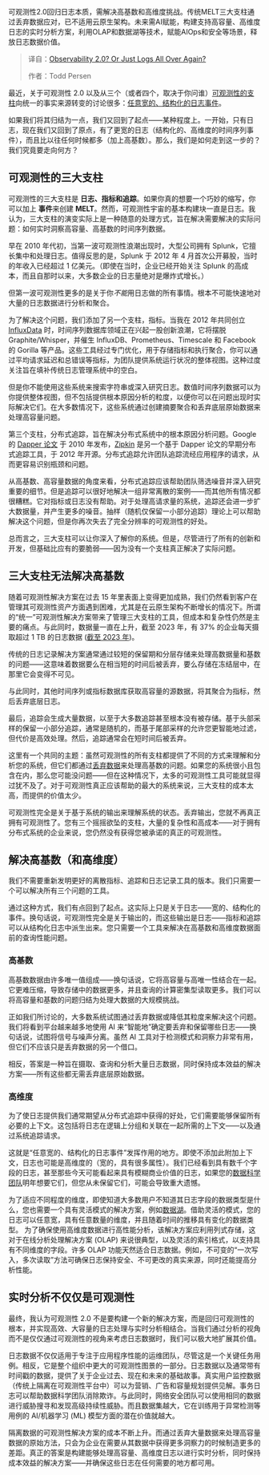 <!--
title: 可观测性2.0？还是又回到日志的老路？
cover: https://cdn.thenewstack.io/media/2025/05/89c03043-observability-2-logs.jpg
summary: 可观测性2.0回归日志本质，需解决高基数和高维度挑战。传统MELT三大支柱通过丢弃数据应对，已不适用云原生架构。未来需AI赋能，构建支持高容量、高维度日志的实时分析方案，利用OLAP和数据湖等技术，赋能AIOps和安全等场景，释放日志数据价值。
-->

可观测性2.0回归日志本质，需解决高基数和高维度挑战。传统MELT三大支柱通过丢弃数据应对，已不适用云原生架构。未来需AI赋能，构建支持高容量、高维度日志的实时分析方案，利用OLAP和数据湖等技术，赋能AIOps和安全等场景，释放日志数据价值。

> 译自：[Observability 2.0? Or Just Logs All Over Again?](https://thenewstack.io/observability-2-0-or-just-logs-all-over-again/)
> 
> 作者：Todd Persen

最近，关于可观测性 2.0 以及从三个（或者四个，取决于你问谁）[可观测性的支柱](https://thenewstack.io/observability/#three-pillars)向统一的事实来源转变的讨论很多：[任意宽的、结构化的日志事件](https://www.honeycomb.io/blog/time-to-version-observability-signs-point-to-yes)。

如果我们将其归结为一点，我们又回到了起点——某种程度上。一开始，只有日志，现在我们又回到了原点，有了更宽的日志（结构化的、高维度的时间序列事件），而且比以往任何时候都多（加上高基数）。那么，我们是如何走到这一步的？我们究竟要走向何方？

## 可观测性的三大支柱

可观测性的三大支柱是 **日志、指标和追踪**。如果你真的想要一个巧妙的缩写，你可以加上 **事件**来创建 **MELT**。然而，可观测性宇宙的基本构建块一直是日志。我认为，三大支柱的演变实际上是一种随意的处理方式，旨在解决需要解决的实际问题：如何实时洞察高容量、高基数的时间序列数据。

早在 2010 年代初，当第一波可观测性浪潮出现时，大型公司拥有 Splunk，它擅长集中和处理日志。值得反思的是，Splunk 于 2012 年 4 月首次公开募股，当时的年收入已经超过 1 亿美元。（即使在当时，企业已经开始关注 Splunk 的高成本，而且自那时以来，大多数企业的日志量绝对是爆炸式增长。）

但第一波可观测性更多的是关于你*不能*用日志做的所有事情。根本不可能快速地对大量的日志数据进行分析和聚合。

为了解决这个问题，我们添加了另一个支柱，指标。当我在 2012 年共同创立 [InfluxData](https://www.influxdata.com/?utm_content=inline+mention) 时，时间序列数据库领域正在兴起一股创新浪潮，它将摆脱 Graphite/Whisper，并催生 InfluxDB、Prometheus、Timescale 和 Facebook 的 Gorilla 等产品。这些工具经过专门优化，用于存储指标和执行聚合，你可以通过平均请求延迟和总错误等指标，为团队提供系统运行状况的整体视图。这种过度关注旨在填补传统日志管理系统中的空白。

但是你不能使用这些系统来搜索字符串或深入研究日志。数值时间序列数据可以为你提供整体视图，但不包括提供根本原因分析的粒度，以便你可以在问题出现时实际解决它们。在大多数情况下，这些系统通过创建摘要聚合和丢弃底层原始数据来处理高容量问题。

第三个支柱，分布式追踪，旨在解决分布式系统中的根本原因分析问题。Google 的 [Dapper 论文](https://thenewstack.io/trace-based-testing-the-next-step-in-observability/) 于 2010 年发布，[Zipkin](https://thenewstack.io/jaeger-vs-zipkin-battle-of-the-open-source-tracing-tools/) 是另一个基于 Dapper 论文的早期分布式追踪工具，于 2012 年开源。分布式追踪允许团队追踪流经应用程序的请求，从而更容易识别瓶颈和问题。

从高基数、高容量数据的角度来看，分布式追踪应该帮助团队筛选噪音并深入研究重要的细节。但是追踪可以很好地解决一组非常离散的案例——而其他所有情况都很糟糕。它对指标或日志没有帮助。对于处理高请求量的系统，追踪还会进一步扩大数据量，并产生更多的噪音。抽样（随机仅保留一小部分追踪）理论上可以帮助解决这个问题，但是你再次失去了完全分辨率的可观测性的好处。

总而言之，三大支柱可以让你深入了解你的系统。但是，尽管进行了所有的创新和开发，但基础比应有的要脆弱——因为没有一个支柱真正解决了实际问题。

## 三大支柱无法解决高基数
随着可观测性解决方案在过去 15 年里表面上变得更加成熟，我们仍然看到客户在管理其可观测性资产方面遇到困难，尤其是在云原生架构不断增长的情况下。所谓的“统一”可观测性解决方案带来了管理三大支柱的工具，但成本和复杂性仍然是主要的痛点。与此同时，数据量一直在上升，截至 2023 年，有 37% 的企业每天摄取超过 1 TB 的日志数据 ([截至 2023 年](https://observability.edgedelta.com/hubfs/Collateral/Charting-Observability-2023.pdf))。

传统的日志记录解决方案通常通过较短的保留期和分层存储来处理高数据量和基数的问题——这意味着数据要么在相当短的时间后被丢弃，要么存储在冻结层中，在那里它会变得不可见。

与此同时，其他时间序列或指标数据库获取高容量的源数据，将其聚合为指标，然后丢弃底层日志。

最后，追踪会生成大量数据，以至于大多数追踪甚至根本没有被存储。基于头部采样的保留一小部分追踪，通常是随机的，而基于尾部采样的允许您更智能地过滤，但代价是高效处理。然后，追踪通常会在短时间后被丢弃。

这里有一个共同的主题：虽然可观测性的所有支柱都提供了不同的方式来理解和分析您的系统，但它们都通过[丢弃数据](https://thenewstack.io/the-top-four-consequences-of-discarding-data)来处理高基数的问题。如果您的系统很小且包含在内，那么您可能没问题——但在这种情况下，太多的可观测性工具可能就显得过犹不及了。对于可观测性真正应该帮助的最大的系统来说，三大支柱的成本太高，而提供的价值太少。

可观测性完全是关于基于系统的输出来理解系统的状态。丢弃输出，您就不再真正拥有可观测性了。您有三个摇摇欲坠的支柱，大量的复杂性和高成本——对于拥有分布式系统的企业来说，您仍然没有获得您被承诺的真正的可观测性。

## 解决高基数（和高维度）

我们不需要重新发明更好的离散指标、追踪和日志记录工具的版本。我们只需要一个可以解决所有三个问题的工具。

通过这种方式，我们有点回到了起点。这实际上只是关于日志——宽的、结构化的事件。换句话说，可观测性完全是关于输出的，而这些输出是日志——指标和追踪可以从结构化日志中派生出来。您只需要一个工具来解决在高基数和高维度数据面前的查询性能问题。

### 高基数

高基数数据由许多唯一值组成——换句话说，它将高容量与高唯一性结合在一起。它更难压缩，导致存储中的数据更多，并且查询的计算密集型读取更多。我们可以将高容量和基数的问题归结为处理大数据的大规模挑战。

正如我们所讨论的，大多数系统试图通过丢弃数据或降低其粒度来解决这个问题。我们将看到平台越来越多地使用 AI 来“智能地”确定要丢弃和保留哪些日志——换句话说，试图将信号与噪声分离。虽然 AI 工具对于检测模式和洞察力非常有用，但它们不应该只是丢弃数据的另一个借口。

相反，答案是一种旨在摄取、查询和分析大量日志数据，同时保持成本效益的解决方案——所有这些都无需丢弃底层原始数据。

### 高维度

为了使日志提供我们通常期望从分布式追踪中获得的好处，它们需要能够保留所有必要的上下文。这包括将日志在逻辑上分组和关联在一起所需的上下文——以及通过系统追踪请求。

这就是“任意宽的、结构化的日志事件”发挥作用的地方。即使不添加此附加上下文，日志也可能是高维度的（宽的，具有很多属性）。我们已经看到具有数千个字段的日志，甚至那些今天可能看起来具有模糊商业价值的日志，如果您的[数据科学团队](https://roadmap.sh/ai-data-scientist)明年想要它们，但您从未保留它们，可能会导致重大遗憾。

为了适应不同程度的维度，即使知道大多数用户不知道其日志字段的数据类型是什么，您也需要一个具有灵活模式的解决方案，例如[数据湖](https://thenewstack.io/stop-freezing-your-data-to-death)。借助灵活的模式，您的日志可以任意宽，具有任意数量的维度，并且随着时间的推移具有变化的数据类型。
为了确保使用高维度数据进行高性能分析，该解决方案应利用列式存储，这对于在线分析处理解决方案 (OLAP) 来说很典型，以及灵活的索引格式，以支持具有不同维度的字段。许多 OLAP 功能天然适合日志数据。例如，不可变的“一次写入，多次读取”方法可确保日志保持安全、不可更改的真实来源，同时还能提高分析性能。

## 实时分析不仅仅是可观测性

最终，我认为可观测性 2.0 不是要构建一个新的解决方案，而是回归可观测性的根本，并实现高效、大容量的日志处理与实时分析相结合。当我们通过分析的视角而不是仅仅通过可观测性的视角来考虑日志数据时，我们可以极大地扩展其价值。

日志数据不仅仅适用于专注于应用程序性能的运维团队，尽管这是一个关键任务用例。相反，它是整个组织中更大的可观测性图景的一部分。日志数据以及通常带有时间戳的数据，提供了关于企业过去、现在和未来的基础故事。真实用户监控数据（传统上隔离在可观测性平台中）可以为营销、广告和容量规划提供见解。事务日志可以帮助数据科学团队消除欺诈。与此同时，网络安全团队可以使用相同的数据进行威胁搜寻和发现高级持续性威胁。而且数据集越大，它在训练用于异常检测等用例的 AI/机器学习 (ML) 模型方面的潜在价值就越大。

隔离数据的可观测性解决方案的成本不断上升。而通过丢弃大量数据来处理高容量数据的原始方法，只会为企业在需要从其数据中获得更多洞察力的时候制造更多的差距。真正的答案是构建能够处理高容量、高维度日志以进行实时分析，同时保持成本效益的解决方案——并确保这些日志在任何需要的地方都可用。